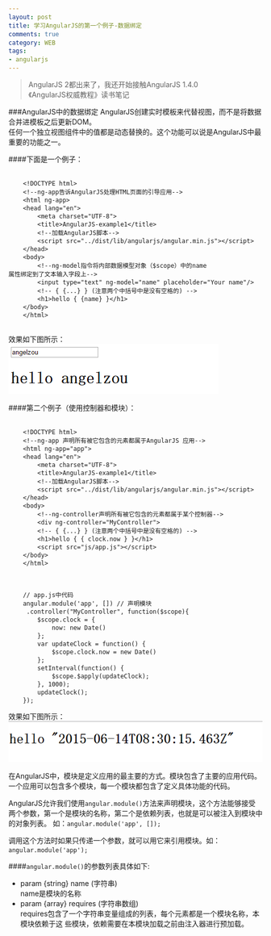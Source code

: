 ```yaml
---
layout: post
title: 学习AngularJS的第一个例子-数据绑定
comments: true
category: WEB
tags: 
- angularjs
---
```

> AngularJS 2都出来了，我还开始接触AngularJS 1.4.0       
> 《AngularJS权威教程》读书笔记

###AngularJS中的数据绑定
AngularJS创建实时模板来代替视图，而不是将数据合并进模板之后更新DOM。    
任何一个独立视图组件中的值都是动态替换的。这个功能可以说是AngularJS中最重要的功能之一。<!--more-->   

####下面是一个例子：   
<pre>
<code class="html">
	&lt;!DOCTYPE html&gt;
	&lt;!--ng-app告诉AngularJS处理HTML页面的引导应用--&gt;
	&lt;html ng-app&gt;
	&lt;head lang="en"&gt;
	    &lt;meta charset="UTF-8"&gt;
	    &lt;title&gt;AngularJS-example1&lt;/title&gt;
	    &lt;!--加载AngularJS脚本--&gt;
	    &lt;script src="../dist/lib/angularjs/angular.min.js"&gt;&lt;/script&gt;
	&lt;/head&gt;
	&lt;body&gt;
		&lt;!--ng-model指令将内部数据模型对象（$scope）中的name
属性绑定到了文本输入字段上--&gt;
		&lt;input type="text" ng-model="name" placeholder="Your name"/&gt;
		&lt;!-- { {...} } (注意两个中括号中是没有空格的) --&gt;
		&lt;h1&gt;hello { {name} }&lt;/h1&gt;
	&lt;/body&gt;
	&lt;/html&gt;
</code>
</pre>
效果如下图所示：    
![eg1](/img/angular-ex-1.png)

####第二个例子（使用控制器和模块）：    
<pre>
<code class="html">
	&lt;!DOCTYPE html&gt;
	&lt;!--ng-app 声明所有被它包含的元素都属于AngularJS 应用--&gt;
	&lt;html ng-app="app"&gt;
	&lt;head lang="en"&gt;
	    &lt;meta charset="UTF-8"&gt;
	    &lt;title&gt;AngularJS-example1&lt;/title&gt;
	    &lt;!--加载AngularJS脚本--&gt;
	    &lt;script src="../dist/lib/angularjs/angular.min.js"&gt;&lt;/script&gt;
	&lt;/head&gt;
	&lt;body&gt;
		&lt;!--ng-controller声明所有被它包含的元素都属于某个控制器--&gt;
		&lt;div ng-controller="MyController"&gt;
		&lt;!-- { {...} } (注意两个中括号中是没有空格的) --&gt;
		&lt;h1&gt;hello { { clock.now } }&lt;/h1&gt;
		&lt;script src="js/app.js"&gt;&lt;/script&gt;
	&lt;/body&gt;
	&lt;/html&gt;
</code>
</pre>

<pre><code class="javascript">
	// app.js中代码
	angular.module('app', []) // 声明模块
     .controller("MyController", function($scope){
        $scope.clock = {
            now: new Date()
        };
        var updateClock = function() {
            $scope.clock.now = new Date()
        };
        setInterval(function() {
            $scope.$apply(updateClock);
        }, 1000);
        updateClock();
    });
</code></pre>
效果如下图所示：   
![eg1](/img/angular-ex-1-2.png)

在AngularJS中，模块是定义应用的最主要的方式。模块包含了主要的应用代码。一个应用可以包含多个模块，每一个模块都包含了定义具体功能的代码。    

AngularJS允许我们使用`angular.module()`方法来声明模块，这个方法能够接受两个参数，第一个是模块的名称，第二个是依赖列表，也就是可以被注入到模块中的对象列表。 如：`angular.module('app', []);`  

调用这个方法时如果只传递一个参数，就可以用它来引用模块。如：`angular.module('app');`

####`angular.module()`的参数列表具体如下:   
- param {string} name (字符串)    
	name是模块的名称
- param {array} requires (字符串数组)  
	requires包含了一个字符串变量组成的列表，每个元素都是一个模块名称，本模块依赖于这
些模块，依赖需要在本模块加载之前由注入器进行预加载。    

